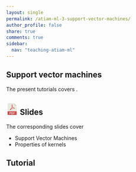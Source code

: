 ```yaml
---
layout: single
permalink: /atiam-ml-3-support-vector-machines/
author_profile: false
share: true
comments: true
sidebar:
  nav: "teaching-atiam-ml"
---
```


## Support vector machines

The present tutorials covers .

## [![](../images/pdf.png)](../documents/MML.Lesson.3.Support.Vector.Machines.pdf) Slides

The corresponding slides cover

  - Support Vector Machines
  - Properties of kernels 

## Tutorial 
